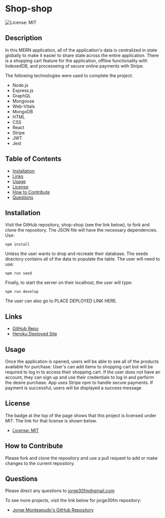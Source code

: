 # Shop-shop

![License: MIT](https://img.shields.io/badge/License-MIT-yellow.svg)

## Description
In this MERN application, all of the application's data is centralized in state globally to make it easier to share state across the entire application. There is a shopping cart feature for the application, offline functionality with IndexedDB, and processeing of  secure online payments with Stripe.

The following technologies were used to complete the project:

- Node.js
- Express.js
- GraphQL
- Mongoose
- Web-Vitals
- MongoDB
- HTML
- CSS
- React
- Stripe
- JWT
- Jest

## Table of Contents

- [Installation](#installation)
- [Links](#links)
- [Usage](#usage)
- [License](#license)
- [How to Contribute](#how-to-contribute)
- [Questions](#questions)

## Installation

Visit the GitHub repository, shop-shop (see the link below), to fork and clone the repository. The JSON file will have the necessary dependencies. Use:

`npm install`

Unless the user wants to drop and recreate their database. The seeds directory contains all of the data to populate the table. The user will need to use:

`npm run seed`

Finally, to start the server on their localhost, the user will type:

`npm run develop`

The user can also go to PLACE DEPLOYED LINK HERE.

## Links

- [GitHub Repo](https://github.com/jorge30fm/shop-shop)
- [Heroku Deployed Site](https://jorge30fm.github.io/My_portfolio//)

## Usage
Once the application is opened, users will be able to see all of the products available for purchase. User's can add items to shopping cart but will be required to log in to access their shopping cart. If the user does not have an account, they can sign up and use their credentials to log in and perform the desire purchase. App uses Stripe npm to handle secure payments. If payment is successful, users will be displayed a success message


## License

The badge at the top of the page shows that this project is licensed under MIT. The link for that license is shown below.

- [License: MIT](https://opensource.org/licenses/MIT)

## How to Contribute

Please fork and clone the repository and use a pull request to add or make changes to the current repository.

## Questions

Please direct any questions to jorge30fm@gmail.com

To see more projects, visit the link below for jorge30fm repository:

- [Jorge Monteagudo's GitHub Repository](https://github.com/jorge30fm)

